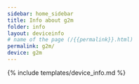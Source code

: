 ```yaml
---
sidebar: home_sidebar
title: Info about g2m
folder: info
layout: deviceinfo
# name of the page (/{{permalink}}.html)
permalink: g2m/
device: g2m
---
```

{% include templates/device_info.md %}
